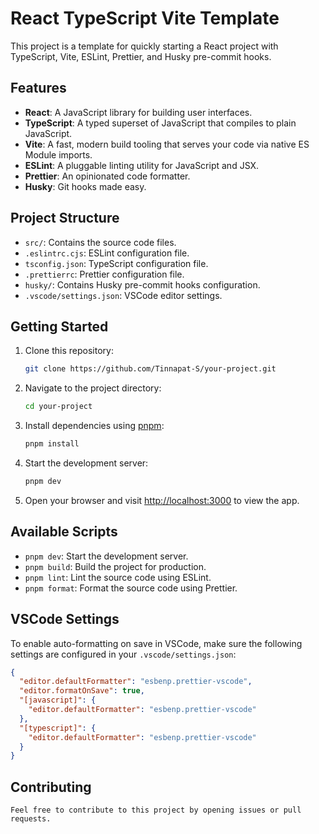 # React TypeScript Vite Template

This project is a template for quickly starting a React project with TypeScript, Vite, ESLint, Prettier, and Husky pre-commit hooks.

## Features

- **React**: A JavaScript library for building user interfaces.
- **TypeScript**: A typed superset of JavaScript that compiles to plain JavaScript.
- **Vite**: A fast, modern build tooling that serves your code via native ES Module imports.
- **ESLint**: A pluggable linting utility for JavaScript and JSX.
- **Prettier**: An opinionated code formatter.
- **Husky**: Git hooks made easy.

## Project Structure

- `src/`: Contains the source code files.
- `.eslintrc.cjs`: ESLint configuration file.
- `tsconfig.json`: TypeScript configuration file.
- `.prettierrc`: Prettier configuration file.
- `husky/`: Contains Husky pre-commit hooks configuration.
- `.vscode/settings.json`: VSCode editor settings.

## Getting Started

1. Clone this repository:

   ```bash
   git clone https://github.com/Tinnapat-S/your-project.git
   ```

2. Navigate to the project directory:

   ```bash
   cd your-project
   ```

3. Install dependencies using [pnpm](https://pnpm.io/):

   ```bash
   pnpm install
   ```

4. Start the development server:

   ```bash
   pnpm dev
   ```

5. Open your browser and visit [http://localhost:3000](http://localhost:3000) to view the app.

## Available Scripts

- `pnpm dev`: Start the development server.
- `pnpm build`: Build the project for production.
- `pnpm lint`: Lint the source code using ESLint.
- `pnpm format`: Format the source code using Prettier.

## VSCode Settings

To enable auto-formatting on save in VSCode, make sure the following settings are configured in your `.vscode/settings.json`:

```json
{
  "editor.defaultFormatter": "esbenp.prettier-vscode",
  "editor.formatOnSave": true,
  "[javascript]": {
    "editor.defaultFormatter": "esbenp.prettier-vscode"
  },
  "[typescript]": {
    "editor.defaultFormatter": "esbenp.prettier-vscode"
  }
}
```

## Contributing

```
Feel free to contribute to this project by opening issues or pull requests.
```
